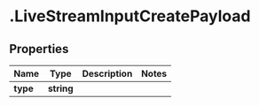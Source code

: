 # .LiveStreamInputCreatePayload

## Properties

| Name         | Type          | Description   | Notes         |
| ------------ | ------------- | ------------- | ------------- |
| **type** | **string** |  |  |


